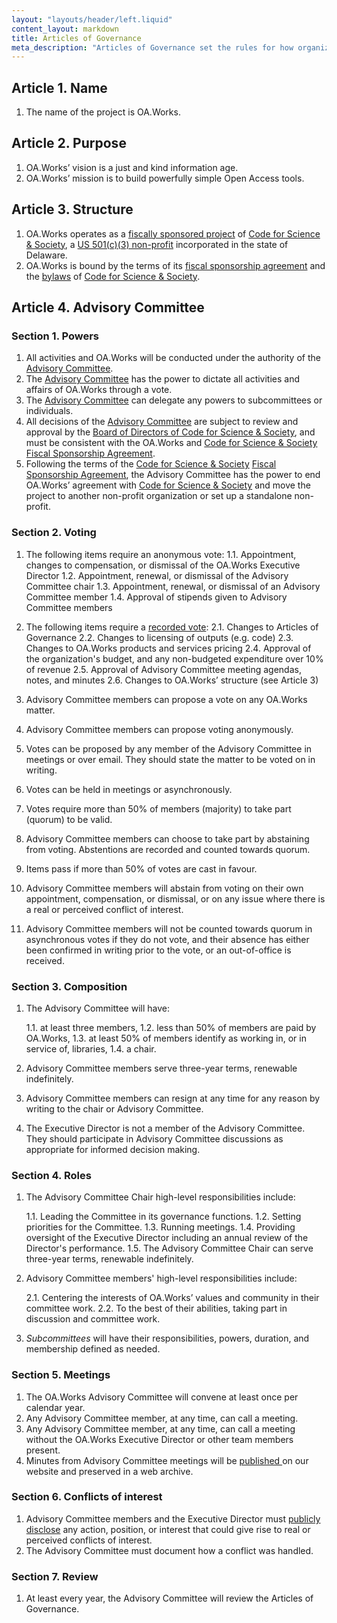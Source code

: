 ```yaml
---
layout: "layouts/header/left.liquid"
content_layout: markdown
title: Articles of Governance
meta_description: "Articles of Governance set the rules for how organizations like ours are run."
---
```

## Article 1. Name

1. The name of the project is OA.Works.

## Article 2. Purpose

1. OA.Works’ vision is a just and kind information age.
2. OA.Works’ mission is to build powerfully simple Open Access tools.

## Article 3. Structure

1. OA.Works operates as a [fiscally sponsored project](https://r.oa.works/about-fsp) of [Code for Science & Society](https://www.codeforsociety.org/), a [US 501(c)(3) non-profit](http://r.oa.works/501(c)(3)) incorporated in the state of Delaware. 
2. OA.Works is bound by the terms of its [fiscal sponsorship agreement](https://r.oa.works/fsp-agreement) and the [bylaws](http://r.oa.works/css-bylaws) of [Code for Science & Society](https://www.codeforsociety.org/).

## Article 4. Advisory Committee

### Section 1. Powers

1. All activities and OA.Works will be conducted under the authority of the [Advisory Committee](https://r.oa.works/advisory-committee/).
2. The [Advisory Committee](https://r.oa.works/advisory-committee/) has the power to dictate all activities and affairs of OA.Works through a vote. 
3. The [Advisory Committee](https://r.oa.works/advisory-committee/) can delegate any powers to subcommittees or individuals.
4. All decisions of the [Advisory Committee](https://r.oa.works/advisory-committee/) are subject to review and approval by the [Board of Directors of Code for Science & Society](http://r.oa.works/css-board), and must be consistent with the OA.Works and [Code for Science & Society](https://www.codeforsociety.org/) [Fiscal Sponsorship Agreement](https://r.oa.works/fsp-agreement).
5. Following the terms of the [Code for Science & Society](https://www.codeforsociety.org/) [Fiscal Sponsorship Agreement](https://r.oa.works/fsp-agreement), the Advisory Committee has the power to end OA.Works’ agreement with [Code for Science & Society](https://www.codeforsociety.org/) and move the project to another non-profit organization or set up a standalone non-profit.

### Section 2. Voting

1. The following items require an anonymous vote:
    1.1. Appointment, changes to compensation, or dismissal of the OA.Works Executive Director
    1.2. Appointment, renewal, or dismissal of the Advisory Committee chair
    1.3. Appointment, renewal, or dismissal of an Advisory Committee member
    1.4. Approval of stipends given to Advisory Committee members

2. The following items require a [recorded vote](https://r.oa.works/recorded-vote):
   2.1. Changes to Articles of Governance
   2.2. Changes to licensing of outputs (e.g. code)
   2.3. Changes to OA.Works products and services pricing
   2.4. Approval of the organization's budget, and any non-budgeted expenditure over 10% of revenue
   2.5. Approval of Advisory Committee meeting agendas, notes, and minutes
   2.6. Changes to OA.Works’ structure (see Article 3)

3. Advisory Committee members can propose a vote on any OA.Works matter.
4. Advisory Committee members can propose voting anonymously.
5. Votes can be proposed by any member of the Advisory Committee in meetings or over email. They should state the matter to be voted on in writing.
6. Votes can be held in meetings or asynchronously.
7. Votes require more than 50% of members (majority) to take part (quorum) to be valid.
8. Advisory Committee members can choose to take part by abstaining from voting. Abstentions are recorded and counted towards quorum.
9. Items pass if more than 50% of votes are cast in favour.
10. Advisory Committee members will abstain from voting on their own appointment, compensation, or dismissal, or on any issue where there is a real or perceived conflict of interest.
11. Advisory Committee members will not be counted towards quorum in asynchronous votes if they do not vote, and their absence has either been confirmed in writing prior to the vote, or an out-of-office is received.

### Section 3. Composition

1. The Advisory Committee will have:

   1.1. at least three members,
   1.2. less than 50% of members are paid by OA.Works,
   1.3. at least 50% of members identify as working in, or in service of, libraries,
   1.4. a chair.
2. Advisory Committee members serve three-year terms, renewable indefinitely.
3. Advisory Committee members can resign at any time for any reason by writing to the chair or Advisory Committee.
4. The Executive Director is not a member of the Advisory Committee. They should participate in Advisory Committee discussions as appropriate for informed decision making.

### Section 4. Roles

1. The Advisory Committee Chair high-level responsibilities include:

    1.1. Leading the Committee in its governance functions.
    1.2. Setting priorities for the Committee.
    1.3. Running meetings.
    1.4. Providing oversight of the Executive Director including an annual review of the Director's performance.
    1.5. The Advisory Committee Chair can serve three-year terms, renewable indefinitely.

2. Advisory Committee members' high-level responsibilities include:

    2.1. Centering the interests of OA.Works’ values and community in their committee work.
    2.2. To the best of their abilities, taking part in discussion and committee work.

3. _Subcommittees_ will have their responsibilities, powers, duration, and membership defined as needed.

### Section 5. Meetings

1. The OA.Works Advisory Committee will convene at least once per calendar year.
2. Any Advisory Committee member, at any time, can call a meeting.
3. Any Advisory Committee member, at any time, can call a meeting without the OA.Works Executive Director or other team members present.
4. Minutes from Advisory Committee meetings will be [published ](https://r.oa.works/minutes)on our website and preserved in a web archive.

### Section 6. Conflicts of interest

1. Advisory Committee members and the Executive Director must [publicly disclose](https://r.oa.works/coi) any action, position, or interest that could give rise to real or perceived conflicts of interest.
2. The Advisory Committee must document how a conflict was handled.

### Section 7. Review

1. At least every year, the Advisory Committee will review the Articles of Governance.